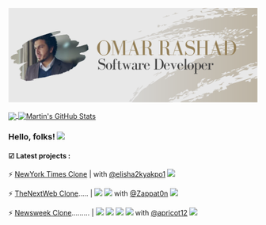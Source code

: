 [![Header](header.svg "Header")]()


<a href="https://github.com/MartinHeinz/MartinHeinz">
  <img align="center" src="https://github-readme-stats.od-c0d3r.vercel.app/api/top-langs/?username=od-c0d3r&hide=java,html&title_color=947F57&text_color=3D3D3D&icon_color=A2906E&bg_color=e8e8e8" />
</a>
<a href="https://github.com/MartinHeinz/MartinHeinz">
  <img align="center" src="https://github-readme-stats.od-c0d3r.vercel.app/api?username=od-c0d3r&show_icons=true&line_height=27&count_private=true&title_color=947F57&text_color=3D3D3D&icon_color=A2906E&bg_color=e8e8e8" alt="Martin's GitHub Stats" />
</a>


### Hello, folks! <img src="https://raw.githubusercontent.com/MartinHeinz/MartinHeinz/master/wave.gif" width="30px">
#### ☑ Latest projects :

 ⚡ [NewYork Times Clone](https://github.com/elisha2kyakpo1/New-york-times-Milestone) | with [@elisha2kyakpo1](https://github.com/elisha2kyakpo1) [![](https://img.shields.io/badge/LIVE-DEMO-red)](https://nobbier-pencils.000webhostapp.com/)

⚡ [TheNextWeb Clone](https://github.com/Zappat0n/TNW-clone)..... | ![](https://img.shields.io/badge/-HTML5-EA6228) ![](https://img.shields.io/badge/-CSS3-32A2D6)  with [@Zappat0n](https://github.com/Zappat0n) [![](https://img.shields.io/badge/LIVE-DEMO-red)](https://zappat0n.github.io/TNW-clone/)

⚡ [Newsweek Clone](https://github.com/od-c0d3r/newsweek-clone)......... | ![](https://img.shields.io/badge/-HTML5-EA6228) ![](https://img.shields.io/badge/-CSS3-32A2D6) ![](https://img.shields.io/badge/-SASS-CF649A) ![](https://img.shields.io/badge/-Bootstrap4-563D7C)  with [@apricot12](https://github.com/apricot12) [![](https://img.shields.io/badge/LIVE-DEMO-red)](https://od-c0d3r.github.io/newsweek-clone/)



<!--
**od-c0d3r/od-c0d3r** is a ✨ _special_ ✨ repository because its `README.md` (this file) appears on your GitHub profile.
 <a href="https://github.com/od-c0d3r">
  <img align="right" src="https://github-readme-stats.od-c0d3r.vercel.app/api?username=od-c0d3r&theme=slateorange&show_icons=true" />
 </a>
Here are some ideas to get you started:
count_private=true&title_color=ffffff&text_color=c9cacc&icon_color=2bbc8a&bg_color=1d1f21
- 🔭 I’m currently working on ...
- 🌱 I’m currently learning ...
- 👯 I’m looking to collaborate on ...
- 🤔 I’m looking for help with ...
- 💬 Ask me about ...
- 📫 How to reach me: ...
- 😄 Pronouns: ...
- ⚡ Fun fact: ...
-->
 
